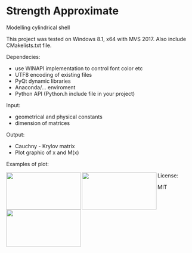 # Strength Approximate

Modelling cylindrical shell

This project was tested on Windows 8.1, x64 with MVS 2017.
Also include CMakelists.txt file.

Dependecies:

- use WINAPI implementation to control font color etc
- UTF8 encoding of existing files
- PyQt dynamic libraries
- Anaconda/... enviroment
- Python API (Python.h include file in your project)

Input:

- geometrical and physical constants
- dimension of matrices

Output:

- Cauchny - Krylov matrix
- Plot graphic of x and M(x)

Examples of plot:

<a href="url"><img src="https://github.com/NuclearRazor/strength_approximate/blob/master/common/img/fig_max.png" align="left" height="100" width="200" ></a>

<a href="url"><img src="https://github.com/NuclearRazor/strength_approximate/blob/master/common/img/fig_osc.png" align="left" height="100" width="200" ></a>

<a href="url"><img src="https://github.com/NuclearRazor/strength_approximate/blob/master/common/img/fig_sec.png" align="left" height="100" width="200" ></a>

License:

MIT
